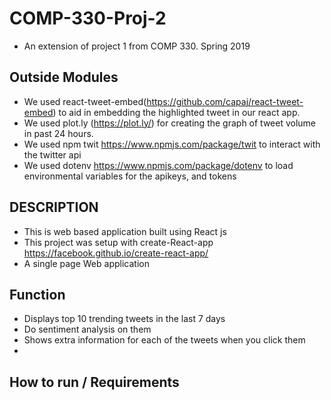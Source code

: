 # COMP-330-Proj-2

* An extension of project 1 from COMP 330. Spring 2019

## Outside Modules
* We used react-tweet-embed(https://github.com/capaj/react-tweet-embed) to aid in embedding the highlighted tweet in our react app.
* We used plot.ly (https://plot.ly/) for creating the graph of tweet volume in past 24 hours.
* We used npm twit https://www.npmjs.com/package/twit to interact with the twitter api 
* We used dotenv https://www.npmjs.com/package/dotenv to load environmental variables for the apikeys, and tokens 

## DESCRIPTION
* This is web based application built using React js
* This project was setup with create-React-app https://facebook.github.io/create-react-app/
* A single page Web application 
## Function
* Displays top 10 trending tweets in the last 7 days 
* Do sentiment analysis on them 
* Shows extra information for each of the tweets when you click them
* 
## How to run / Requirements
